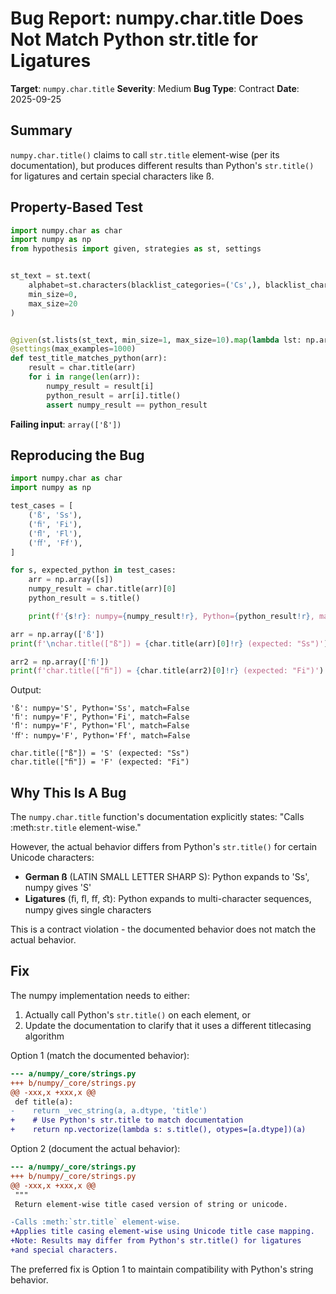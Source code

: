 # Bug Report: numpy.char.title Does Not Match Python str.title for Ligatures

**Target**: `numpy.char.title`
**Severity**: Medium
**Bug Type**: Contract
**Date**: 2025-09-25

## Summary

`numpy.char.title()` claims to call `str.title` element-wise (per its documentation), but produces different results than Python's `str.title()` for ligatures and certain special characters like ß.

## Property-Based Test

```python
import numpy.char as char
import numpy as np
from hypothesis import given, strategies as st, settings


st_text = st.text(
    alphabet=st.characters(blacklist_categories=('Cs',), blacklist_characters='\x00'),
    min_size=0,
    max_size=20
)


@given(st.lists(st_text, min_size=1, max_size=10).map(lambda lst: np.array(lst, dtype='U')))
@settings(max_examples=1000)
def test_title_matches_python(arr):
    result = char.title(arr)
    for i in range(len(arr)):
        numpy_result = result[i]
        python_result = arr[i].title()
        assert numpy_result == python_result
```

**Failing input**: `array(['ß'])`

## Reproducing the Bug

```python
import numpy.char as char
import numpy as np

test_cases = [
    ('ß', 'Ss'),
    ('ﬁ', 'Fi'),
    ('ﬂ', 'Fl'),
    ('ﬀ', 'Ff'),
]

for s, expected_python in test_cases:
    arr = np.array([s])
    numpy_result = char.title(arr)[0]
    python_result = s.title()

    print(f'{s!r}: numpy={numpy_result!r}, Python={python_result!r}, match={numpy_result == python_result}')

arr = np.array(['ß'])
print(f'\nchar.title(["ß"]) = {char.title(arr)[0]!r} (expected: "Ss")')

arr2 = np.array(['ﬁ'])
print(f'char.title(["ﬁ"]) = {char.title(arr2)[0]!r} (expected: "Fi")')
```

Output:
```
'ß': numpy='S', Python='Ss', match=False
'ﬁ': numpy='F', Python='Fi', match=False
'ﬂ': numpy='F', Python='Fl', match=False
'ﬀ': numpy='F', Python='Ff', match=False

char.title(["ß"]) = 'S' (expected: "Ss")
char.title(["ﬁ"]) = 'F' (expected: "Fi")
```

## Why This Is A Bug

The `numpy.char.title` function's documentation explicitly states: "Calls :meth:`str.title` element-wise."

However, the actual behavior differs from Python's `str.title()` for certain Unicode characters:
- **German ß** (LATIN SMALL LETTER SHARP S): Python expands to 'Ss', numpy gives 'S'
- **Ligatures** (ﬁ, ﬂ, ﬀ, ﬆ): Python expands to multi-character sequences, numpy gives single characters

This is a contract violation - the documented behavior does not match the actual behavior.

## Fix

The numpy implementation needs to either:
1. Actually call Python's `str.title()` on each element, or
2. Update the documentation to clarify that it uses a different titlecasing algorithm

Option 1 (match the documented behavior):
```diff
--- a/numpy/_core/strings.py
+++ b/numpy/_core/strings.py
@@ -xxx,x +xxx,x @@
 def title(a):
-    return _vec_string(a, a.dtype, 'title')
+    # Use Python's str.title to match documentation
+    return np.vectorize(lambda s: s.title(), otypes=[a.dtype])(a)
```

Option 2 (document the actual behavior):
```diff
--- a/numpy/_core/strings.py
+++ b/numpy/_core/strings.py
@@ -xxx,x +xxx,x @@
 """
 Return element-wise title cased version of string or unicode.

-Calls :meth:`str.title` element-wise.
+Applies title casing element-wise using Unicode title case mapping.
+Note: Results may differ from Python's str.title() for ligatures
+and special characters.
```

The preferred fix is Option 1 to maintain compatibility with Python's string behavior.
